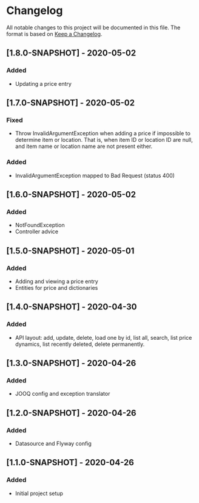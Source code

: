 # Changelog
All notable changes to this project will be documented in this file. The format is based on [Keep a Changelog](https://keepachangelog.com/en/1.0.0/).

## [1.8.0-SNAPSHOT] - 2020-05-02
### Added
- Updating a price entry

## [1.7.0-SNAPSHOT] - 2020-05-02
### Fixed
- Throw InvalidArgumentException when adding a price if impossible to determine item or location. That is, when item ID or location ID are null, and item name or location name are not present either.

### Added
- InvalidArgumentException mapped to Bad Request (status 400)

## [1.6.0-SNAPSHOT] - 2020-05-02
### Added
- NotFoundException
- Controller advice

## [1.5.0-SNAPSHOT] - 2020-05-01
### Added
- Adding and viewing a price entry
- Entities for price and dictionaries

## [1.4.0-SNAPSHOT] - 2020-04-30
### Added
- API layout: add, update, delete, load one by id, list all, search, list price dynamics, list recently deleted, delete permanently.

## [1.3.0-SNAPSHOT] - 2020-04-26
### Added
- JOOQ config and exception translator

## [1.2.0-SNAPSHOT] - 2020-04-26
### Added
- Datasource and Flyway config

## [1.1.0-SNAPSHOT] - 2020-04-26
### Added
- Initial project setup
